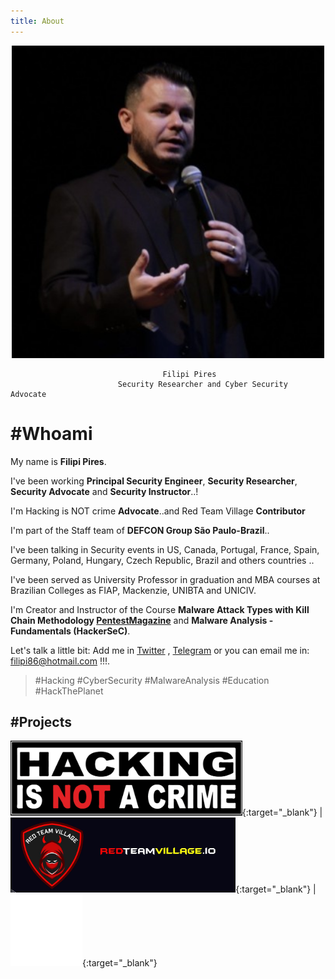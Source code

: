 ```yaml
---
title: About
---
```

<p align="center">
  <img height="500" src="/assets/img/sample/avatar.jpg">
</p>


                                      Filipi Pires 
                            Security Researcher and Cyber Security Advocate

# #Whoami

My name is **Filipi Pires**. 

I've been working **Principal Security Engineer**, **Security Researcher**, **Security Advocate** and **Security Instructor**..!

I'm Hacking is NOT crime **Advocate**..and Red Team Village **Contributor**

I'm part of the Staff team of **DEFCON Group São Paulo-Brazil**..

I've been talking in Security events in US, Canada, Portugal, France, Spain, Germany, Poland, Hungary, Czech Republic, Brazil and others countries .. 

I've been served as University Professor in graduation and MBA courses at Brazilian Colleges as FIAP, Mackenzie, UNIBTA and UNICIV.

I'm Creator and Instructor of the Course **Malware Attack Types with Kill Chain Methodology <a href="https://pentestmag.com/course/malware-attack-types-with-kill-chain-methodology-w44/" target=_blank_>PentestMagazine</a>** and **Malware Analysis - Fundamentals (HackerSeC)**.

Let's talk a little bit: Add me in <a href="https://twitter.com/FilipiPires" target=_blank_>Twitter</a> , <a href="https://t.me/filipi86" target=_blank_>Telegram</a> or you can email me in:  <filipi86@hotmail.com> !!!.

> #Hacking #CyberSecurity #MalwareAnalysis #Education #HackThePlanet 

## #Projects

[<img src="/assets/img/sample/HINAC.png" height="120">](https://www.hackingisnotacrime.org/){:target="_blank"} | [<img src="/assets/img/sample/RTV.png" height="120">](https://redteamvillage.io){:target="_blank"} | [<img src="/assets/img/sample/DCG5511.jpg" height="115">](https://linktr.ee/dcg5511){:target="_blank"} 
